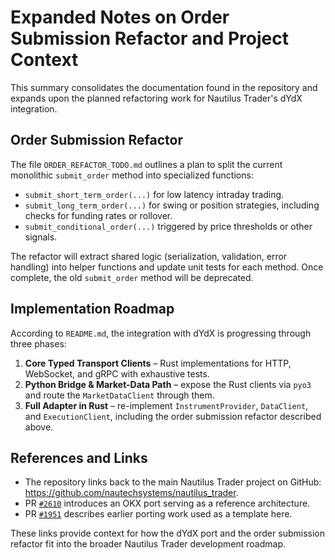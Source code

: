 # Expanded Notes on Order Submission Refactor and Project Context

This summary consolidates the documentation found in the repository and expands upon the planned refactoring work for Nautilus Trader's dYdX integration.

## Order Submission Refactor
The file `ORDER_REFACTOR_TODO.md` outlines a plan to split the current monolithic `submit_order` method into specialized functions:

- `submit_short_term_order(...)` for low latency intraday trading.
- `submit_long_term_order(...)` for swing or position strategies, including checks for funding rates or rollover.
- `submit_conditional_order(...)` triggered by price thresholds or other signals.

The refactor will extract shared logic (serialization, validation, error handling) into helper functions and update unit tests for each method. Once complete, the old `submit_order` method will be deprecated.

## Implementation Roadmap
According to `README.md`, the integration with dYdX is progressing through three phases:

1. **Core Typed Transport Clients** – Rust implementations for HTTP, WebSocket, and gRPC with exhaustive tests.
2. **Python Bridge & Market-Data Path** – expose the Rust clients via `pyo3` and route the `MarketDataClient` through them.
3. **Full Adapter in Rust** – re-implement `InstrumentProvider`, `DataClient`, and `ExecutionClient`, including the order submission refactor described above.

## References and Links
- The repository links back to the main Nautilus Trader project on GitHub: <https://github.com/nautechsystems/nautilus_trader>.
- PR [`#2610`](https://github.com/nautechsystems/nautilus_trader/pull/2610) introduces an OKX port serving as a reference architecture.
- PR [`#1951`](https://github.com/nautechsystems/nautilus_trader/pull/1951) describes earlier porting work used as a template here.

These links provide context for how the dYdX port and the order submission refactor fit into the broader Nautilus Trader development roadmap.
